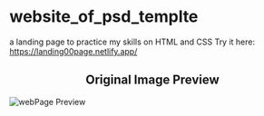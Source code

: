 # website_of_psd_templte
a landing page to practice my skills on HTML and CSS
Try it here: https://landing00page.netlify.app/

<h2 align="center">Original Image Preview</h2>

![webPage Preview](website_template.jpg "Preview")

